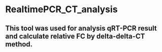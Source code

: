 # RealtimePCR_CT_analysis
## This tool was used for analysis qRT-PCR result and calculate relative FC by delta-delta-CT method. 
